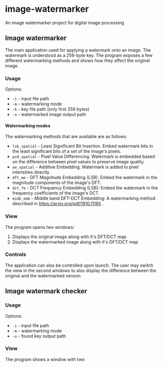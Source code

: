 # image-watermarker
An image watermarker project for digital image processing


## Image watermarker

The main application used for applying a watermark onto an image. The watermark is understood as a 256-byte key. The program exposes a few different watermarking methods and shows how they affect the original image.

### Usage

Options:
- `-i` - input file path
- `-m` - watermarking mode
- `-k` - key file path (only first 256 bytes)
- `-o` - watermarked image output path

#### Watermarking modes

The watermarking methods that are available are as follows:

- `lsb_spatial` - Least Significant Bit Insertion. Embed watermark bits in the least significant bits of a set of the image's pixels.
- `pvd_spatial` - Pixel Value Differencing. Watermark is embedded based on the difference between pixel values to preserve image quality.
- `ae_spatial` - Additive Embedding. Watermark is added to pixel intensities directly.
- `dft_me` - DFT Magnitude Embedding (LSB). Embed the watermark in the magnitude components of the image's DFT.
- `dct_fe` - DCT Frequency Embedding (LSB): Embed the watermark in the frequency coefficients of the image's DCT.
- `midb_emb` - Middle band DFT-DCT Embedding: A watermarking method described in https://arxiv.org/pdf/1910.11185 .

### View

The program opens two windows:
1. Displays the original image along with it's DFT/DCT map
2. Displays the watermarked image along with it's DFT/DCT map

### Controls

The application can also be controlled upon launch. The user may switch the view in the second windows to also display the difference between the original and the watermarked version 


## Image watermark checker

### Usage

Options:
- `-i` - input file path
- `-m` - watermarking mode
- `-o` - found key output path


### View
The program shows a window with two